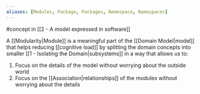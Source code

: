 ```yaml
---
aliases: [Modules, Package, Packages, Namespace, Namespaces]
---
```


#concept in [[2 - A model expressed in software]]

A [[Modularity|Module]] is a meaningful part of the [[Domain Model|model]] that helps reducing [[cognitive load]] by splitting the domain concepts into smaller [[1 - Isolating the Domain|subsystems]] in a way that allows us to:

1. Focus on the details of the model without worrying about the outside world
2. Focus on the [[Association|relationships]] of the modules without worrying about the details
